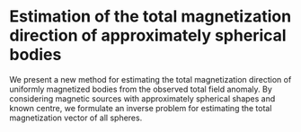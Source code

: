 # Estimation of the total magnetization direction of approximately spherical bodies

We present a new method for estimating the total magnetization direction
of uniformly magnetized bodies from the observed total field anomaly. By 
considering magnetic sources with approximately spherical shapes and known
centre, we formulate an inverse problem for estimating the total 
magnetization vector of all spheres.





